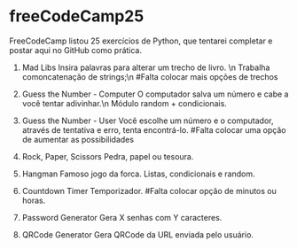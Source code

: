 # freeCodeCamp25
FreeCodeCamp listou 25 exercícios de Python, que tentarei completar e postar aqui no GitHub como prática.

1. Mad Libs
  Insira palavras para alterar um trecho de livro. \n
  Trabalha comoncatenação de strings;\n
      #Falta colocar mais opções de trechos
  
2. Guess the Number - Computer
  O computador salva um número e cabe a você tentar adivinhar.\n
  Módulo random + condicionais.
  
3. Guess the Number - User
  Você escolhe um número e o computador, através de tentativa e erro, tenta encontrá-lo.
      #Falta colocar uma opção de aumentar as possibilidades
      
4. Rock, Paper, Scissors
  Pedra, papel ou tesoura. 

5. Hangman 
  Famoso jogo da forca.
  Listas, condicionais e random.
  
6. Countdown Timer
  Temporizador.
      #Falta colocar opção de minutos ou horas.
      
7. Password Generator
  Gera X senhas com Y caracteres.

8. QRCode Generator
  Gera QRCode da URL enviada pelo usuário.

 
